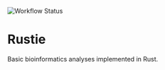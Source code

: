 ![Workflow Status](https://github.com/BabaJaguska/Rustie/actions/workflows/rust.yml/badge.svg)

# Rustie

Basic bioinformatics analyses implemented in Rust.
